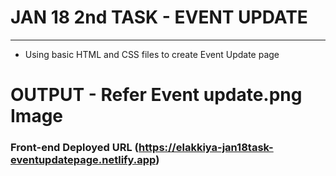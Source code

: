 # JAN 18 2nd TASK - EVENT UPDATE
********

* Using basic HTML and CSS files to create Event Update page

# OUTPUT - Refer Event update.png Image

### Front-end Deployed URL (https://elakkiya-jan18task-eventupdatepage.netlify.app)